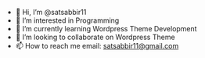 - 👋 Hi, I’m @satsabbir11
- 👀 I’m interested in Programming
- 🌱 I’m currently learning Wordpress Theme Development
- 💞️ I’m looking to collaborate on Wordpress Theme
- 📫 How to reach me email: satsabbir11@gmail.com

<!---
satsabbir11/satsabbir11 is a ✨ special ✨ repository because its `README.md` (this file) appears on your GitHub profile.
You can click the Preview link to take a look at your changes.
--->
